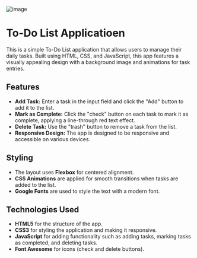 ![image](https://github.com/Viktorwahlqvist/To-Do-List/blob/main/images/Sk%C3%A4rmbild%202025-02-03%20154743.png?raw=true)

# To-Do List Applicatioen

This is a simple To-Do List application that allows users to manage their daily tasks. Built using HTML, CSS, and JavaScript, this app features a visually appealing design with a background image and animations for task entries.

## Features

- **Add Task:** Enter a task in the input field and click the "Add" button to add it to the list.
- **Mark as Complete:** Click the "check" button on each task to mark it as complete, applying a line-through red text effect.
- **Delete Task:** Use the "trash" button to remove a task from the list.
- **Responsive Design:** The app is designed to be responsive and accessible on various devices.

## Styling

- The layout uses **Flexbox** for centered alignment.
- **CSS Animations** are applied for smooth transitions when tasks are added to the list.
- **Google Fonts** are used to style the text with a modern font.

## Technologies Used

- **HTML5** for the structure of the app.
- **CSS3** for styling the application and making it responsive.
- **JavaScript** for adding functionality such as adding tasks, marking tasks as completed, and deleting tasks.
- **Font Awesome** for icons (check and delete buttons).
